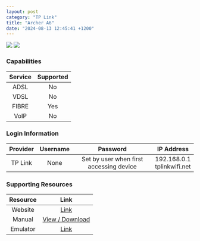 ```yaml
---
layout: post
category: "TP Link"
title: "Archer A6"
date: "2024-08-13 12:45:41 +1200"
---
```

<img src="https://static.tp-link.com/upload/image-line/1_large_20220629013415w.jpg" class="modem_image">
<img src="https://static.tp-link.com/upload/image-line/3_large_20220629013416m.jpg" class="modem_image">

### Capabilities

| Service | Supported |
| :-: | :-: |
| ADSL | No |
| VDSL | No |
| FIBRE | Yes |
| VoIP | No |

### Login Information

| Provider | Username | Password | IP Address |
| :-: | :-: | :-: | :-: |
| TP Link | None | Set by user when first accessing device | 192.168.0.1<br>tplinkwifi.net |

### Supporting Resources

| Resource | Link |
| :-: | :-: |
| Website | [Link](https://www.tp-link.com/us/home-networking/wifi-router/archer-a6/) |
| Manual | [View / Download](https://static.tp-link.com/upload/manual/2023/202310/20231009/1910013208_Archer%20C6(US)_UG_V1.pdf) |
| Emulator | [Link](https://emulator.tp-link.com/Archer%20A6%204.0-Router-Emulator/index.html) |
